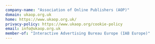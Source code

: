 ```yaml
---
company-name: "Association of Online Publishers (AOP)"
domain: ukaop.org.uk
home: https://www.ukaop.org.uk/
privacy-policy: https://www.ukaop.org/cookie-policy
email: info@ukaop.org.uk
member-of: "Interactive Advertising Bureau Europe (IAB Europe)"
---
```




